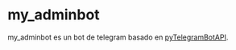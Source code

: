 # my_adminbot

my_adminbot es un bot de telegram basado en [pyTelegramBotAPI](https://github.com/eternnoir/pyTelegramBotAPI).
